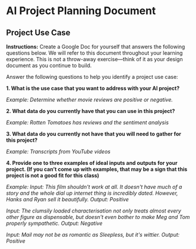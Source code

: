 # AI Project Planning Document
## Project Use Case
**Instructions:** Create a Google Doc for yourself that answers the following questions below. We will refer to this document throughout your learning experience. This is not a throw-away exercise—think of it as your design document as you continue to build.

Answer the following questions to help you identify a project use case:

**1. What is the use case that you want to address with your AI project?**

_Example: Determine whether movie reviews are positive or negative._

**2. What data do you currently have that you can use in this project?**

_Example: Rotten Tomatoes has reviews and the sentiment analysis_

**3. What data do you currently not have that you will need to gather for this project?**

_Example: Transcripts from YouTube videos_

**4. Provide one to three examples of ideal inputs and outputs for your project. (If you can’t come up with examples, that may be a sign that this project is not a good fit for this class)**

_Example: 
Input: This film shouldn't work at all. It doesn't have much of a story and the whole dial up internet thing is incredibly dated. However, Hanks and Ryan sell it beautifully._
_Output: Positive_

_Input: The clumsily loaded characterisation not only treats almost every other figure as dispensable, but doesn't even bother to make Meg and Tom properly sympathetic.
Output: Negative_

_Input: Mail may not be as romantic as Sleepless, but it's wittier.
Output: Positive_





